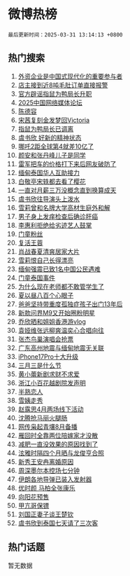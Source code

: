 # 微博热榜

`最后更新时间：2025-03-31 13:14:13 +0800`

## 热门搜索

1. [外资企业是中国式现代化的重要参与者](https://m.weibo.cn/search?containerid=100103type%3D1%26t%3D10%26q%3D%23%E5%A4%96%E8%B5%84%E4%BC%81%E4%B8%9A%E6%98%AF%E4%B8%AD%E5%9B%BD%E5%BC%8F%E7%8E%B0%E4%BB%A3%E5%8C%96%E7%9A%84%E9%87%8D%E8%A6%81%E5%8F%82%E4%B8%8E%E8%80%85%23&stream_entry_id=51&isnewpage=1&extparam=seat%3D1%26cate%3D10103%26q%3D%2523%25E5%25A4%2596%25E8%25B5%2584%25E4%25BC%2581%25E4%25B8%259A%25E6%2598%25AF%25E4%25B8%25AD%25E5%259B%25BD%25E5%25BC%258F%25E7%258E%25B0%25E4%25BB%25A3%25E5%258C%2596%25E7%259A%2584%25E9%2587%258D%25E8%25A6%2581%25E5%258F%2582%25E4%25B8%258E%25E8%2580%2585%2523%26c_type%3D51%26filter_type%3Drealtimehot%26stream_entry_id%3D51%26dgr%3D0%26pos%3D0%26display_time%3D1743398051%26pre_seqid%3D17433980517470313678361)
1. [店主接到近8吨毛肚订单直接报警](https://m.weibo.cn/search?containerid=100103type%3D1%26t%3D10%26q%3D%23%E5%BA%97%E4%B8%BB%E6%8E%A5%E5%88%B0%E8%BF%918%E5%90%A8%E6%AF%9B%E8%82%9A%E8%AE%A2%E5%8D%95%E7%9B%B4%E6%8E%A5%E6%8A%A5%E8%AD%A6%23&stream_entry_id=31&isnewpage=1&extparam=seat%3D1%26cate%3D5001%26stream_entry_id%3D31%26pos%3D0%26lcate%3D5001%26filter_type%3Drealtimehot%26flag%3D2%26band_rank%3D1%26realpos%3D1%26q%3D%2523%25E5%25BA%2597%25E4%25B8%25BB%25E6%258E%25A5%25E5%2588%25B0%25E8%25BF%25918%25E5%2590%25A8%25E6%25AF%259B%25E8%2582%259A%25E8%25AE%25A2%25E5%258D%2595%25E7%259B%25B4%25E6%258E%25A5%25E6%258A%25A5%25E8%25AD%25A6%2523%26dgr%3D0%26c_type%3D31%26display_time%3D1743398051%26pre_seqid%3D17433980517470313678361)
1. [官方辟谣指鼠为鸭局长升职](https://m.weibo.cn/search?containerid=100103type%3D1%26t%3D10%26q%3D%23%E5%AE%98%E6%96%B9%E8%BE%9F%E8%B0%A3%E6%8C%87%E9%BC%A0%E4%B8%BA%E9%B8%AD%E5%B1%80%E9%95%BF%E5%8D%87%E8%81%8C%23&stream_entry_id=31&isnewpage=1&extparam=seat%3D1%26cate%3D5001%26stream_entry_id%3D31%26pos%3D1%26lcate%3D5001%26filter_type%3Drealtimehot%26flag%3D32772%26band_rank%3D2%26realpos%3D2%26q%3D%2523%25E5%25AE%2598%25E6%2596%25B9%25E8%25BE%259F%25E8%25B0%25A3%25E6%258C%2587%25E9%25BC%25A0%25E4%25B8%25BA%25E9%25B8%25AD%25E5%25B1%2580%25E9%2595%25BF%25E5%258D%2587%25E8%2581%258C%2523%26dgr%3D0%26c_type%3D31%26display_time%3D1743398051%26pre_seqid%3D17433980517470313678361)
1. [2025中国网络媒体论坛](https://m.weibo.cn/search?containerid=100103type%3D1%26t%3D10%26q%3D%232025%E4%B8%AD%E5%9B%BD%E7%BD%91%E7%BB%9C%E5%AA%92%E4%BD%93%E8%AE%BA%E5%9D%9B%23&stream_entry_id=31&isnewpage=1&extparam=seat%3D1%26cate%3D5001%26stream_entry_id%3D31%26pos%3D2%26lcate%3D5001%26filter_type%3Drealtimehot%26flag%3D0%26band_rank%3D3%26realpos%3D3%26q%3D%25232025%25E4%25B8%25AD%25E5%259B%25BD%25E7%25BD%2591%25E7%25BB%259C%25E5%25AA%2592%25E4%25BD%2593%25E8%25AE%25BA%25E5%259D%259B%2523%26dgr%3D0%26c_type%3D31%26display_time%3D1743398051%26pre_seqid%3D17433980517470313678361)
1. [陈德容](https://m.weibo.cn/search?containerid=100103type%3D1%26t%3D10%26q%3D%E9%99%88%E5%BE%B7%E5%AE%B9&stream_entry_id=31&isnewpage=1&extparam=seat%3D1%26cate%3D5001%26stream_entry_id%3D31%26pos%3D3%26lcate%3D5001%26filter_type%3Drealtimehot%26flag%3D1%26band_rank%3D4%26realpos%3D4%26q%3D%25E9%2599%2588%25E5%25BE%25B7%25E5%25AE%25B9%26dgr%3D0%26c_type%3D31%26display_time%3D1743398051%26pre_seqid%3D17433980517470313678361)
1. [宋茜复刻金发梦回Victoria](https://m.weibo.cn/search?containerid=100103type%3D1%26t%3D10%26q%3D%23%E5%AE%8B%E8%8C%9C%E5%A4%8D%E5%88%BB%E9%87%91%E5%8F%91%E6%A2%A6%E5%9B%9EVictoria%23&stream_entry_id=31&isnewpage=1&extparam=seat%3D1%26cate%3D5001%26stream_entry_id%3D31%26pos%3D4%26lcate%3D5001%26filter_type%3Drealtimehot%26flag%3D1%26band_rank%3D5%26realpos%3D5%26q%3D%2523%25E5%25AE%258B%25E8%258C%259C%25E5%25A4%258D%25E5%2588%25BB%25E9%2587%2591%25E5%258F%2591%25E6%25A2%25A6%25E5%259B%259EVictoria%2523%26dgr%3D0%26c_type%3D31%26display_time%3D1743398051%26pre_seqid%3D17433980517470313678361)
1. [指鼠为鸭局长已调离](https://m.weibo.cn/search?containerid=100103type%3D1%26t%3D10%26q%3D%23%E6%8C%87%E9%BC%A0%E4%B8%BA%E9%B8%AD%E5%B1%80%E9%95%BF%E5%B7%B2%E8%B0%83%E7%A6%BB%23&stream_entry_id=31&isnewpage=1&extparam=seat%3D1%26cate%3D5001%26stream_entry_id%3D31%26pos%3D5%26lcate%3D5001%26filter_type%3Drealtimehot%26flag%3D1%26band_rank%3D6%26realpos%3D6%26q%3D%2523%25E6%258C%2587%25E9%25BC%25A0%25E4%25B8%25BA%25E9%25B8%25AD%25E5%25B1%2580%25E9%2595%25BF%25E5%25B7%25B2%25E8%25B0%2583%25E7%25A6%25BB%2523%26dgr%3D0%26c_type%3D31%26display_time%3D1743398051%26pre_seqid%3D17433980517470313678361)
1. [虞书欣 好新的精神状态](https://m.weibo.cn/search?containerid=100103type%3D1%26t%3D10%26q%3D%23%E8%99%9E%E4%B9%A6%E6%AC%A3+%E5%A5%BD%E6%96%B0%E7%9A%84%E7%B2%BE%E7%A5%9E%E7%8A%B6%E6%80%81%23&stream_entry_id=31&isnewpage=1&extparam=seat%3D1%26adid%3D281293%26cate%3D5001%26topic_ad%3D1%26stream_entry_id%3D31%26pos%3D6%26lcate%3D5001%26c_type%3D31%26band_rank%3D7%26filter_type%3Drealtimehot%26q%3D%2523%25E8%2599%259E%25E4%25B9%25A6%25E6%25AC%25A3%2520%25E5%25A5%25BD%25E6%2596%25B0%25E7%259A%2584%25E7%25B2%25BE%25E7%25A5%259E%25E7%258A%25B6%25E6%2580%2581%2523%26dgr%3D0%26is_ad_pos%3D1%26display_time%3D1743398051%26pre_seqid%3D17433980517470313678361)
1. [哪吒2距全球第4就差10亿了](https://m.weibo.cn/search?containerid=100103type%3D1%26t%3D10%26q%3D%23%E5%93%AA%E5%90%922%E8%B7%9D%E5%85%A8%E7%90%83%E7%AC%AC4%E5%B0%B1%E5%B7%AE10%E4%BA%BF%E4%BA%86%23&stream_entry_id=31&isnewpage=1&extparam=seat%3D1%26cate%3D5001%26stream_entry_id%3D31%26pos%3D7%26lcate%3D5001%26filter_type%3Drealtimehot%26flag%3D0%26band_rank%3D7%26realpos%3D7%26q%3D%2523%25E5%2593%25AA%25E5%2590%25922%25E8%25B7%259D%25E5%2585%25A8%25E7%2590%2583%25E7%25AC%25AC4%25E5%25B0%25B1%25E5%25B7%25AE10%25E4%25BA%25BF%25E4%25BA%2586%2523%26dgr%3D0%26c_type%3D31%26display_time%3D1743398051%26pre_seqid%3D17433980517470313678361)
1. [颜安和张丹峰儿子是同学](https://m.weibo.cn/search?containerid=100103type%3D1%26t%3D10%26q%3D%E9%A2%9C%E5%AE%89%E5%92%8C%E5%BC%A0%E4%B8%B9%E5%B3%B0%E5%84%BF%E5%AD%90%E6%98%AF%E5%90%8C%E5%AD%A6&stream_entry_id=31&isnewpage=1&extparam=seat%3D1%26cate%3D5001%26stream_entry_id%3D31%26pos%3D8%26lcate%3D5001%26filter_type%3Drealtimehot%26flag%3D0%26band_rank%3D8%26realpos%3D8%26q%3D%25E9%25A2%259C%25E5%25AE%2589%25E5%2592%258C%25E5%25BC%25A0%25E4%25B8%25B9%25E5%25B3%25B0%25E5%2584%25BF%25E5%25AD%2590%25E6%2598%25AF%25E5%2590%258C%25E5%25AD%25A6%26dgr%3D0%26c_type%3D31%26display_time%3D1743398051%26pre_seqid%3D17433980517470313678361)
1. [雷军把车的价格打下来后网友破防了](https://m.weibo.cn/search?containerid=100103type%3D1%26t%3D10%26q%3D%23%E9%9B%B7%E5%86%9B%E6%8A%8A%E8%BD%A6%E7%9A%84%E4%BB%B7%E6%A0%BC%E6%89%93%E4%B8%8B%E6%9D%A5%E5%90%8E%E7%BD%91%E5%8F%8B%E7%A0%B4%E9%98%B2%E4%BA%86%23&stream_entry_id=31&isnewpage=1&extparam=seat%3D1%26cate%3D5001%26stream_entry_id%3D31%26pos%3D9%26lcate%3D5001%26filter_type%3Drealtimehot%26flag%3D0%26band_rank%3D9%26realpos%3D9%26q%3D%2523%25E9%259B%25B7%25E5%2586%259B%25E6%258A%258A%25E8%25BD%25A6%25E7%259A%2584%25E4%25BB%25B7%25E6%25A0%25BC%25E6%2589%2593%25E4%25B8%258B%25E6%259D%25A5%25E5%2590%258E%25E7%25BD%2591%25E5%258F%258B%25E7%25A0%25B4%25E9%2598%25B2%25E4%25BA%2586%2523%26dgr%3D0%26c_type%3D31%26display_time%3D1743398051%26pre_seqid%3D17433980517470313678361)
1. [缅甸泰国华人互助接力](https://m.weibo.cn/search?containerid=100103type%3D1%26t%3D10%26q%3D%23%E7%BC%85%E7%94%B8%E6%B3%B0%E5%9B%BD%E5%8D%8E%E4%BA%BA%E4%BA%92%E5%8A%A9%E6%8E%A5%E5%8A%9B%23&stream_entry_id=31&isnewpage=1&extparam=seat%3D1%26cate%3D5001%26stream_entry_id%3D31%26pos%3D10%26lcate%3D5001%26filter_type%3Drealtimehot%26flag%3D1%26band_rank%3D10%26realpos%3D10%26q%3D%2523%25E7%25BC%2585%25E7%2594%25B8%25E6%25B3%25B0%25E5%259B%25BD%25E5%258D%258E%25E4%25BA%25BA%25E4%25BA%2592%25E5%258A%25A9%25E6%258E%25A5%25E5%258A%259B%2523%26dgr%3D0%26c_type%3D31%26display_time%3D1743398051%26pre_seqid%3D17433980517470313678361)
1. [白敬亭宋轶都去看了樱花](https://m.weibo.cn/search?containerid=100103type%3D1%26t%3D10%26q%3D%23%E7%99%BD%E6%95%AC%E4%BA%AD%E5%AE%8B%E8%BD%B6%E9%83%BD%E5%8E%BB%E7%9C%8B%E4%BA%86%E6%A8%B1%E8%8A%B1%23&stream_entry_id=31&isnewpage=1&extparam=seat%3D1%26cate%3D5001%26stream_entry_id%3D31%26pos%3D11%26lcate%3D5001%26filter_type%3Drealtimehot%26flag%3D1%26band_rank%3D11%26realpos%3D11%26q%3D%2523%25E7%2599%25BD%25E6%2595%25AC%25E4%25BA%25AD%25E5%25AE%258B%25E8%25BD%25B6%25E9%2583%25BD%25E5%258E%25BB%25E7%259C%258B%25E4%25BA%2586%25E6%25A8%25B1%25E8%258A%25B1%2523%26dgr%3D0%26c_type%3D31%26display_time%3D1743398051%26pre_seqid%3D17433980517470313678361)
1. [一直对月薪三万没概念直到换算成天](https://m.weibo.cn/search?containerid=100103type%3D1%26t%3D10%26q%3D%E4%B8%80%E7%9B%B4%E5%AF%B9%E6%9C%88%E8%96%AA%E4%B8%89%E4%B8%87%E6%B2%A1%E6%A6%82%E5%BF%B5%E7%9B%B4%E5%88%B0%E6%8D%A2%E7%AE%97%E6%88%90%E5%A4%A9&stream_entry_id=31&isnewpage=1&extparam=seat%3D1%26cate%3D5001%26stream_entry_id%3D31%26pos%3D12%26lcate%3D5001%26filter_type%3Drealtimehot%26flag%3D2%26band_rank%3D12%26realpos%3D12%26q%3D%25E4%25B8%2580%25E7%259B%25B4%25E5%25AF%25B9%25E6%259C%2588%25E8%2596%25AA%25E4%25B8%2589%25E4%25B8%2587%25E6%25B2%25A1%25E6%25A6%2582%25E5%25BF%25B5%25E7%259B%25B4%25E5%2588%25B0%25E6%258D%25A2%25E7%25AE%2597%25E6%2588%2590%25E5%25A4%25A9%26dgr%3D0%26c_type%3D31%26display_time%3D1743398051%26pre_seqid%3D17433980517470313678361)
1. [虞书欣往导演头上泼水](https://m.weibo.cn/search?containerid=100103type%3D1%26t%3D10%26q%3D%23%E8%99%9E%E4%B9%A6%E6%AC%A3%E5%BE%80%E5%AF%BC%E6%BC%94%E5%A4%B4%E4%B8%8A%E6%B3%BC%E6%B0%B4%23&stream_entry_id=31&isnewpage=1&extparam=seat%3D1%26cate%3D5001%26stream_entry_id%3D31%26pos%3D13%26lcate%3D5001%26filter_type%3Drealtimehot%26flag%3D1%26band_rank%3D13%26realpos%3D13%26q%3D%2523%25E8%2599%259E%25E4%25B9%25A6%25E6%25AC%25A3%25E5%25BE%2580%25E5%25AF%25BC%25E6%25BC%2594%25E5%25A4%25B4%25E4%25B8%258A%25E6%25B3%25BC%25E6%25B0%25B4%2523%26dgr%3D0%26c_type%3D31%26display_time%3D1743398051%26pre_seqid%3D17433980517470313678361)
1. [雪莉曾和名牌大学高材生庭外和解](https://m.weibo.cn/search?containerid=100103type%3D1%26t%3D10%26q%3D%23%E9%9B%AA%E8%8E%89%E6%9B%BE%E5%92%8C%E5%90%8D%E7%89%8C%E5%A4%A7%E5%AD%A6%E9%AB%98%E6%9D%90%E7%94%9F%E5%BA%AD%E5%A4%96%E5%92%8C%E8%A7%A3%23&stream_entry_id=31&isnewpage=1&extparam=seat%3D1%26cate%3D5001%26stream_entry_id%3D31%26pos%3D14%26lcate%3D5001%26filter_type%3Drealtimehot%26flag%3D1%26band_rank%3D14%26realpos%3D14%26q%3D%2523%25E9%259B%25AA%25E8%258E%2589%25E6%259B%25BE%25E5%2592%258C%25E5%2590%258D%25E7%2589%258C%25E5%25A4%25A7%25E5%25AD%25A6%25E9%25AB%2598%25E6%259D%2590%25E7%2594%259F%25E5%25BA%25AD%25E5%25A4%2596%25E5%2592%258C%25E8%25A7%25A3%2523%26dgr%3D0%26c_type%3D31%26display_time%3D1743398051%26pre_seqid%3D17433980517470313678361)
1. [男子身上发痒检查后确诊肝癌](https://m.weibo.cn/search?containerid=100103type%3D1%26t%3D10%26q%3D%23%E7%94%B7%E5%AD%90%E8%BA%AB%E4%B8%8A%E5%8F%91%E7%97%92%E6%A3%80%E6%9F%A5%E5%90%8E%E7%A1%AE%E8%AF%8A%E8%82%9D%E7%99%8C%23&stream_entry_id=31&isnewpage=1&extparam=seat%3D1%26cate%3D5001%26stream_entry_id%3D31%26pos%3D15%26lcate%3D5001%26filter_type%3Drealtimehot%26flag%3D1%26band_rank%3D15%26realpos%3D15%26q%3D%2523%25E7%2594%25B7%25E5%25AD%2590%25E8%25BA%25AB%25E4%25B8%258A%25E5%258F%2591%25E7%2597%2592%25E6%25A3%2580%25E6%259F%25A5%25E5%2590%258E%25E7%25A1%25AE%25E8%25AF%258A%25E8%2582%259D%25E7%2599%258C%2523%26dgr%3D0%26c_type%3D31%26display_time%3D1743398051%26pre_seqid%3D17433980517470313678361)
1. [李惠利拒绝给劣迹艺人鼓掌](https://m.weibo.cn/search?containerid=100103type%3D1%26t%3D10%26q%3D%23%E6%9D%8E%E6%83%A0%E5%88%A9%E6%8B%92%E7%BB%9D%E7%BB%99%E5%8A%A3%E8%BF%B9%E8%89%BA%E4%BA%BA%E9%BC%93%E6%8E%8C%23&stream_entry_id=31&isnewpage=1&extparam=seat%3D1%26cate%3D5001%26stream_entry_id%3D31%26pos%3D16%26lcate%3D5001%26filter_type%3Drealtimehot%26flag%3D2%26band_rank%3D16%26realpos%3D16%26q%3D%2523%25E6%259D%258E%25E6%2583%25A0%25E5%2588%25A9%25E6%258B%2592%25E7%25BB%259D%25E7%25BB%2599%25E5%258A%25A3%25E8%25BF%25B9%25E8%2589%25BA%25E4%25BA%25BA%25E9%25BC%2593%25E6%258E%258C%2523%26dgr%3D0%26c_type%3D31%26display_time%3D1743398051%26pre_seqid%3D17433980517470313678361)
1. [门童粉丝](https://m.weibo.cn/search?containerid=100103type%3D1%26t%3D10%26q%3D%23%E9%97%A8%E7%AB%A5%E7%B2%89%E4%B8%9D%23&stream_entry_id=31&isnewpage=1&extparam=seat%3D1%26cate%3D5001%26stream_entry_id%3D31%26pos%3D17%26lcate%3D5001%26filter_type%3Drealtimehot%26flag%3D1%26band_rank%3D17%26realpos%3D17%26q%3D%2523%25E9%2597%25A8%25E7%25AB%25A5%25E7%25B2%2589%25E4%25B8%259D%2523%26dgr%3D0%26c_type%3D31%26display_time%3D1743398051%26pre_seqid%3D17433980517470313678361)
1. [复活王蓉](https://m.weibo.cn/search?containerid=100103type%3D1%26t%3D10%26q%3D%E5%A4%8D%E6%B4%BB%E7%8E%8B%E8%93%89&stream_entry_id=31&isnewpage=1&extparam=seat%3D1%26cate%3D5001%26stream_entry_id%3D31%26pos%3D18%26lcate%3D5001%26filter_type%3Drealtimehot%26flag%3D1%26band_rank%3D18%26realpos%3D18%26q%3D%25E5%25A4%258D%25E6%25B4%25BB%25E7%258E%258B%25E8%2593%2589%26dgr%3D0%26c_type%3D31%26display_time%3D1743398051%26pre_seqid%3D17433980517470313678361)
1. [肖战春夏清爽居家大片](https://m.weibo.cn/search?containerid=100103type%3D1%26t%3D10%26q%3D%23%E8%82%96%E6%88%98%E6%98%A5%E5%A4%8F%E6%B8%85%E7%88%BD%E5%B1%85%E5%AE%B6%E5%A4%A7%E7%89%87%23&stream_entry_id=31&isnewpage=1&extparam=seat%3D1%26cate%3D5001%26stream_entry_id%3D31%26pos%3D19%26lcate%3D5001%26filter_type%3Drealtimehot%26flag%3D1%26band_rank%3D19%26realpos%3D19%26q%3D%2523%25E8%2582%2596%25E6%2588%2598%25E6%2598%25A5%25E5%25A4%258F%25E6%25B8%2585%25E7%2588%25BD%25E5%25B1%2585%25E5%25AE%25B6%25E5%25A4%25A7%25E7%2589%2587%2523%26dgr%3D0%26c_type%3D31%26display_time%3D1743398051%26pre_seqid%3D17433980517470313678361)
1. [雪莉恨自己长得漂亮](https://m.weibo.cn/search?containerid=100103type%3D1%26t%3D10%26q%3D%23%E9%9B%AA%E8%8E%89%E6%81%A8%E8%87%AA%E5%B7%B1%E9%95%BF%E5%BE%97%E6%BC%82%E4%BA%AE%23&stream_entry_id=31&isnewpage=1&extparam=seat%3D1%26cate%3D5001%26stream_entry_id%3D31%26pos%3D20%26lcate%3D5001%26filter_type%3Drealtimehot%26flag%3D2%26band_rank%3D20%26realpos%3D20%26q%3D%2523%25E9%259B%25AA%25E8%258E%2589%25E6%2581%25A8%25E8%2587%25AA%25E5%25B7%25B1%25E9%2595%25BF%25E5%25BE%2597%25E6%25BC%2582%25E4%25BA%25AE%2523%26dgr%3D0%26c_type%3D31%26display_time%3D1743398051%26pre_seqid%3D17433980517470313678361)
1. [缅甸强震已致1名中国公民遇难](https://m.weibo.cn/search?containerid=100103type%3D1%26t%3D10%26q%3D%23%E7%BC%85%E7%94%B8%E5%BC%BA%E9%9C%87%E5%B7%B2%E8%87%B41%E5%90%8D%E4%B8%AD%E5%9B%BD%E5%85%AC%E6%B0%91%E9%81%87%E9%9A%BE%23&stream_entry_id=31&isnewpage=1&extparam=seat%3D1%26cate%3D5001%26stream_entry_id%3D31%26pos%3D21%26lcate%3D5001%26filter_type%3Drealtimehot%26flag%3D1%26band_rank%3D21%26realpos%3D21%26q%3D%2523%25E7%25BC%2585%25E7%2594%25B8%25E5%25BC%25BA%25E9%259C%2587%25E5%25B7%25B2%25E8%2587%25B41%25E5%2590%258D%25E4%25B8%25AD%25E5%259B%25BD%25E5%2585%25AC%25E6%25B0%2591%25E9%2581%2587%25E9%259A%25BE%2523%26dgr%3D0%26c_type%3D31%26display_time%3D1743398051%26pre_seqid%3D17433980517470313678361)
1. [门童泰国事件](https://m.weibo.cn/search?containerid=100103type%3D1%26t%3D10%26q%3D%E9%97%A8%E7%AB%A5%E6%B3%B0%E5%9B%BD%E4%BA%8B%E4%BB%B6&stream_entry_id=31&isnewpage=1&extparam=seat%3D1%26cate%3D5001%26stream_entry_id%3D31%26pos%3D22%26lcate%3D5001%26filter_type%3Drealtimehot%26flag%3D1%26band_rank%3D22%26realpos%3D22%26q%3D%25E9%2597%25A8%25E7%25AB%25A5%25E6%25B3%25B0%25E5%259B%25BD%25E4%25BA%258B%25E4%25BB%25B6%26dgr%3D0%26c_type%3D31%26display_time%3D1743398051%26pre_seqid%3D17433980517470313678361)
1. [为什么现在老师都不敢管学生了](https://m.weibo.cn/search?containerid=100103type%3D1%26t%3D10%26q%3D%23%E4%B8%BA%E4%BB%80%E4%B9%88%E7%8E%B0%E5%9C%A8%E8%80%81%E5%B8%88%E9%83%BD%E4%B8%8D%E6%95%A2%E7%AE%A1%E5%AD%A6%E7%94%9F%E4%BA%86%23&stream_entry_id=31&isnewpage=1&extparam=seat%3D1%26cate%3D5001%26stream_entry_id%3D31%26pos%3D23%26lcate%3D5001%26filter_type%3Drealtimehot%26flag%3D0%26band_rank%3D23%26realpos%3D23%26q%3D%2523%25E4%25B8%25BA%25E4%25BB%2580%25E4%25B9%2588%25E7%258E%25B0%25E5%259C%25A8%25E8%2580%2581%25E5%25B8%2588%25E9%2583%25BD%25E4%25B8%258D%25E6%2595%25A2%25E7%25AE%25A1%25E5%25AD%25A6%25E7%2594%259F%25E4%25BA%2586%2523%26dgr%3D0%26c_type%3D31%26display_time%3D1743398051%26pre_seqid%3D17433980517470313678361)
1. [夏以昼八百个心眼子](https://m.weibo.cn/search?containerid=100103type%3D1%26t%3D10%26q%3D%E5%A4%8F%E4%BB%A5%E6%98%BC%E5%85%AB%E7%99%BE%E4%B8%AA%E5%BF%83%E7%9C%BC%E5%AD%90&stream_entry_id=31&isnewpage=1&extparam=seat%3D1%26cate%3D5001%26stream_entry_id%3D31%26pos%3D24%26lcate%3D5001%26filter_type%3Drealtimehot%26flag%3D1%26band_rank%3D24%26realpos%3D24%26q%3D%25E5%25A4%258F%25E4%25BB%25A5%25E6%2598%25BC%25E5%2585%25AB%25E7%2599%25BE%25E4%25B8%25AA%25E5%25BF%2583%25E7%259C%25BC%25E5%25AD%2590%26dgr%3D0%26c_type%3D31%26display_time%3D1743398051%26pre_seqid%3D17433980517470313678361)
1. [爸爸坚持带重度孤独症孩子出门13年后](https://m.weibo.cn/search?containerid=100103type%3D1%26t%3D10%26q%3D%23%E7%88%B8%E7%88%B8%E5%9D%9A%E6%8C%81%E5%B8%A6%E9%87%8D%E5%BA%A6%E5%AD%A4%E7%8B%AC%E7%97%87%E5%AD%A9%E5%AD%90%E5%87%BA%E9%97%A813%E5%B9%B4%E5%90%8E%23&stream_entry_id=31&isnewpage=1&extparam=seat%3D1%26cate%3D5001%26stream_entry_id%3D31%26pos%3D25%26lcate%3D5001%26filter_type%3Drealtimehot%26flag%3D0%26band_rank%3D25%26realpos%3D25%26q%3D%2523%25E7%2588%25B8%25E7%2588%25B8%25E5%259D%259A%25E6%258C%2581%25E5%25B8%25A6%25E9%2587%258D%25E5%25BA%25A6%25E5%25AD%25A4%25E7%258B%25AC%25E7%2597%2587%25E5%25AD%25A9%25E5%25AD%2590%25E5%2587%25BA%25E9%2597%25A813%25E5%25B9%25B4%25E5%2590%258E%2523%26dgr%3D0%26c_type%3D31%26display_time%3D1743398051%26pre_seqid%3D17433980517470313678361)
1. [新款问界M9又开始圈粉明星](https://m.weibo.cn/search?containerid=100103type%3D1%26t%3D10%26q%3D%23%E6%96%B0%E6%AC%BE%E9%97%AE%E7%95%8CM9%E5%8F%88%E5%BC%80%E5%A7%8B%E5%9C%88%E7%B2%89%E6%98%8E%E6%98%9F%23&stream_entry_id=31&isnewpage=1&extparam=seat%3D1%26cate%3D5001%26stream_entry_id%3D31%26pos%3D26%26lcate%3D5001%26filter_type%3Drealtimehot%26flag%3D1%26band_rank%3D26%26realpos%3D26%26q%3D%2523%25E6%2596%25B0%25E6%25AC%25BE%25E9%2597%25AE%25E7%2595%258CM9%25E5%258F%2588%25E5%25BC%2580%25E5%25A7%258B%25E5%259C%2588%25E7%25B2%2589%25E6%2598%258E%25E6%2598%259F%2523%26dgr%3D0%26c_type%3D31%26display_time%3D1743398051%26pre_seqid%3D17433980517470313678361)
1. [乔欣晒和姐姐香港游vlog](https://m.weibo.cn/search?containerid=100103type%3D1%26t%3D10%26q%3D%23%E4%B9%94%E6%AC%A3%E6%99%92%E5%92%8C%E5%A7%90%E5%A7%90%E9%A6%99%E6%B8%AF%E6%B8%B8vlog%23&stream_entry_id=31&isnewpage=1&extparam=seat%3D1%26cate%3D5001%26stream_entry_id%3D31%26pos%3D27%26lcate%3D5001%26filter_type%3Drealtimehot%26flag%3D1%26band_rank%3D27%26realpos%3D27%26q%3D%2523%25E4%25B9%2594%25E6%25AC%25A3%25E6%2599%2592%25E5%2592%258C%25E5%25A7%2590%25E5%25A7%2590%25E9%25A6%2599%25E6%25B8%25AF%25E6%25B8%25B8vlog%2523%26dgr%3D0%26c_type%3D31%26display_time%3D1743398051%26pre_seqid%3D17433980517470313678361)
1. [袁娅维张远柳爽温奕心合唱向往](https://m.weibo.cn/search?containerid=100103type%3D1%26t%3D10%26q%3D%23%E8%A2%81%E5%A8%85%E7%BB%B4%E5%BC%A0%E8%BF%9C%E6%9F%B3%E7%88%BD%E6%B8%A9%E5%A5%95%E5%BF%83%E5%90%88%E5%94%B1%E5%90%91%E5%BE%80%23&stream_entry_id=31&isnewpage=1&extparam=seat%3D1%26cate%3D5001%26stream_entry_id%3D31%26pos%3D28%26lcate%3D5001%26filter_type%3Drealtimehot%26flag%3D1%26band_rank%3D28%26realpos%3D28%26q%3D%2523%25E8%25A2%2581%25E5%25A8%2585%25E7%25BB%25B4%25E5%25BC%25A0%25E8%25BF%259C%25E6%259F%25B3%25E7%2588%25BD%25E6%25B8%25A9%25E5%25A5%2595%25E5%25BF%2583%25E5%2590%2588%25E5%2594%25B1%25E5%2590%2591%25E5%25BE%2580%2523%26dgr%3D0%26c_type%3D31%26display_time%3D1743398051%26pre_seqid%3D17433980517470313678361)
1. [张杰鸟巢演唱会抢票](https://m.weibo.cn/search?containerid=100103type%3D1%26t%3D10%26q%3D%E5%BC%A0%E6%9D%B0%E9%B8%9F%E5%B7%A2%E6%BC%94%E5%94%B1%E4%BC%9A%E6%8A%A2%E7%A5%A8&stream_entry_id=31&isnewpage=1&extparam=seat%3D1%26cate%3D5001%26stream_entry_id%3D31%26pos%3D29%26lcate%3D5001%26filter_type%3Drealtimehot%26flag%3D1%26band_rank%3D29%26realpos%3D29%26q%3D%25E5%25BC%25A0%25E6%259D%25B0%25E9%25B8%259F%25E5%25B7%25A2%25E6%25BC%2594%25E5%2594%25B1%25E4%25BC%259A%25E6%258A%25A2%25E7%25A5%25A8%26dgr%3D0%26c_type%3D31%26display_time%3D1743398051%26pre_seqid%3D17433980517470313678361)
1. [广东高州地震与缅甸地震无关联](https://m.weibo.cn/search?containerid=100103type%3D1%26t%3D10%26q%3D%23%E5%B9%BF%E4%B8%9C%E9%AB%98%E5%B7%9E%E5%9C%B0%E9%9C%87%E4%B8%8E%E7%BC%85%E7%94%B8%E5%9C%B0%E9%9C%87%E6%97%A0%E5%85%B3%E8%81%94%23&stream_entry_id=31&isnewpage=1&extparam=seat%3D1%26cate%3D5001%26stream_entry_id%3D31%26pos%3D30%26lcate%3D5001%26filter_type%3Drealtimehot%26flag%3D1%26band_rank%3D30%26realpos%3D30%26q%3D%2523%25E5%25B9%25BF%25E4%25B8%259C%25E9%25AB%2598%25E5%25B7%259E%25E5%259C%25B0%25E9%259C%2587%25E4%25B8%258E%25E7%25BC%2585%25E7%2594%25B8%25E5%259C%25B0%25E9%259C%2587%25E6%2597%25A0%25E5%2585%25B3%25E8%2581%2594%2523%26dgr%3D0%26c_type%3D31%26display_time%3D1743398051%26pre_seqid%3D17433980517470313678361)
1. [iPhone17Pro十大升级](https://m.weibo.cn/search?containerid=100103type%3D1%26t%3D10%26q%3D%23iPhone17Pro%E5%8D%81%E5%A4%A7%E5%8D%87%E7%BA%A7%23&stream_entry_id=31&isnewpage=1&extparam=seat%3D1%26cate%3D5001%26stream_entry_id%3D31%26pos%3D31%26lcate%3D5001%26filter_type%3Drealtimehot%26flag%3D1%26band_rank%3D31%26realpos%3D31%26q%3D%2523iPhone17Pro%25E5%258D%2581%25E5%25A4%25A7%25E5%258D%2587%25E7%25BA%25A7%2523%26dgr%3D0%26c_type%3D31%26display_time%3D1743398051%26pre_seqid%3D17433980517470313678361)
1. [三月三是什么节](https://m.weibo.cn/search?containerid=100103type%3D1%26t%3D10%26q%3D%23%E4%B8%89%E6%9C%88%E4%B8%89%E6%98%AF%E4%BB%80%E4%B9%88%E8%8A%82%23&stream_entry_id=31&isnewpage=1&extparam=seat%3D1%26cate%3D5001%26stream_entry_id%3D31%26pos%3D32%26lcate%3D5001%26filter_type%3Drealtimehot%26flag%3D0%26band_rank%3D32%26realpos%3D32%26q%3D%2523%25E4%25B8%2589%25E6%259C%2588%25E4%25B8%2589%25E6%2598%25AF%25E4%25BB%2580%25E4%25B9%2588%25E8%258A%2582%2523%26dgr%3D0%26c_type%3D31%26display_time%3D1743398051%26pre_seqid%3D17433980517470313678361)
1. [黄小蕾新剧求财不求爱](https://m.weibo.cn/search?containerid=100103type%3D1%26t%3D10%26q%3D%E9%BB%84%E5%B0%8F%E8%95%BE%E6%96%B0%E5%89%A7%E6%B1%82%E8%B4%A2%E4%B8%8D%E6%B1%82%E7%88%B1&stream_entry_id=31&isnewpage=1&extparam=seat%3D1%26cate%3D5001%26stream_entry_id%3D31%26pos%3D33%26lcate%3D5001%26filter_type%3Drealtimehot%26flag%3D1%26band_rank%3D33%26realpos%3D33%26q%3D%25E9%25BB%2584%25E5%25B0%258F%25E8%2595%25BE%25E6%2596%25B0%25E5%2589%25A7%25E6%25B1%2582%25E8%25B4%25A2%25E4%25B8%258D%25E6%25B1%2582%25E7%2588%25B1%26dgr%3D0%26c_type%3D31%26display_time%3D1743398051%26pre_seqid%3D17433980517470313678361)
1. [浙江小百花越剧院发声明](https://m.weibo.cn/search?containerid=100103type%3D1%26t%3D10%26q%3D%23%E6%B5%99%E6%B1%9F%E5%B0%8F%E7%99%BE%E8%8A%B1%E8%B6%8A%E5%89%A7%E9%99%A2%E5%8F%91%E5%A3%B0%E6%98%8E%23&stream_entry_id=31&isnewpage=1&extparam=seat%3D1%26cate%3D5001%26stream_entry_id%3D31%26pos%3D34%26lcate%3D5001%26filter_type%3Drealtimehot%26flag%3D0%26band_rank%3D34%26realpos%3D34%26q%3D%2523%25E6%25B5%2599%25E6%25B1%259F%25E5%25B0%258F%25E7%2599%25BE%25E8%258A%25B1%25E8%25B6%258A%25E5%2589%25A7%25E9%2599%25A2%25E5%258F%2591%25E5%25A3%25B0%25E6%2598%258E%2523%26dgr%3D0%26c_type%3D31%26display_time%3D1743398051%26pre_seqid%3D17433980517470313678361)
1. [半熟恋人](https://m.weibo.cn/search?containerid=100103type%3D1%26t%3D10%26q%3D%E5%8D%8A%E7%86%9F%E6%81%8B%E4%BA%BA&stream_entry_id=31&isnewpage=1&extparam=seat%3D1%26cate%3D5001%26stream_entry_id%3D31%26pos%3D35%26lcate%3D5001%26filter_type%3Drealtimehot%26flag%3D1%26band_rank%3D35%26realpos%3D35%26q%3D%25E5%258D%258A%25E7%2586%259F%25E6%2581%258B%25E4%25BA%25BA%26dgr%3D0%26c_type%3D31%26display_time%3D1743398051%26pre_seqid%3D17433980517470313678361)
1. [雪姨走秀](https://m.weibo.cn/search?containerid=100103type%3D1%26t%3D10%26q%3D%E9%9B%AA%E5%A7%A8%E8%B5%B0%E7%A7%80&stream_entry_id=31&isnewpage=1&extparam=seat%3D1%26cate%3D5001%26stream_entry_id%3D31%26pos%3D36%26lcate%3D5001%26filter_type%3Drealtimehot%26flag%3D1%26band_rank%3D36%26realpos%3D36%26q%3D%25E9%259B%25AA%25E5%25A7%25A8%25E8%25B5%25B0%25E7%25A7%2580%26dgr%3D0%26c_type%3D31%26display_time%3D1743398051%26pre_seqid%3D17433980517470313678361)
1. [赵露思4月两场线下活动](https://m.weibo.cn/search?containerid=100103type%3D1%26t%3D10%26q%3D%23%E8%B5%B5%E9%9C%B2%E6%80%9D4%E6%9C%88%E4%B8%A4%E5%9C%BA%E7%BA%BF%E4%B8%8B%E6%B4%BB%E5%8A%A8%23&stream_entry_id=31&isnewpage=1&extparam=seat%3D1%26cate%3D5001%26stream_entry_id%3D31%26pos%3D37%26lcate%3D5001%26filter_type%3Drealtimehot%26flag%3D0%26band_rank%3D37%26realpos%3D37%26q%3D%2523%25E8%25B5%25B5%25E9%259C%25B2%25E6%2580%259D4%25E6%259C%2588%25E4%25B8%25A4%25E5%259C%25BA%25E7%25BA%25BF%25E4%25B8%258B%25E6%25B4%25BB%25E5%258A%25A8%2523%26dgr%3D0%26c_type%3D31%26display_time%3D1743398051%26pre_seqid%3D17433980517470313678361)
1. [沈腾抢马丽火腿肠](https://m.weibo.cn/search?containerid=100103type%3D1%26t%3D10%26q%3D%E6%B2%88%E8%85%BE%E6%8A%A2%E9%A9%AC%E4%B8%BD%E7%81%AB%E8%85%BF%E8%82%A0&stream_entry_id=31&isnewpage=1&extparam=seat%3D1%26cate%3D5001%26stream_entry_id%3D31%26pos%3D38%26lcate%3D5001%26filter_type%3Drealtimehot%26flag%3D0%26band_rank%3D38%26realpos%3D38%26q%3D%25E6%25B2%2588%25E8%2585%25BE%25E6%258A%25A2%25E9%25A9%25AC%25E4%25B8%25BD%25E7%2581%25AB%25E8%2585%25BF%25E8%2582%25A0%26dgr%3D0%26c_type%3D31%26display_time%3D1743398051%26pre_seqid%3D17433980517470313678361)
1. [网传枭起青壤8月备播](https://m.weibo.cn/search?containerid=100103type%3D1%26t%3D10%26q%3D%E7%BD%91%E4%BC%A0%E6%9E%AD%E8%B5%B7%E9%9D%92%E5%A3%A48%E6%9C%88%E5%A4%87%E6%92%AD&stream_entry_id=31&isnewpage=1&extparam=seat%3D1%26cate%3D5001%26stream_entry_id%3D31%26pos%3D39%26lcate%3D5001%26filter_type%3Drealtimehot%26flag%3D1%26band_rank%3D39%26realpos%3D39%26q%3D%25E7%25BD%2591%25E4%25BC%25A0%25E6%259E%25AD%25E8%25B5%25B7%25E9%259D%2592%25E5%25A3%25A48%25E6%259C%2588%25E5%25A4%2587%25E6%2592%25AD%26dgr%3D0%26c_type%3D31%26display_time%3D1743398051%26pre_seqid%3D17433980517470313678361)
1. [雁回时全靠两位陪嫁家才没散](https://m.weibo.cn/search?containerid=100103type%3D1%26t%3D10%26q%3D%E9%9B%81%E5%9B%9E%E6%97%B6%E5%85%A8%E9%9D%A0%E4%B8%A4%E4%BD%8D%E9%99%AA%E5%AB%81%E5%AE%B6%E6%89%8D%E6%B2%A1%E6%95%A3&stream_entry_id=31&isnewpage=1&extparam=seat%3D1%26cate%3D5001%26stream_entry_id%3D31%26pos%3D40%26lcate%3D5001%26filter_type%3Drealtimehot%26flag%3D1%26band_rank%3D40%26realpos%3D40%26q%3D%25E9%259B%2581%25E5%259B%259E%25E6%2597%25B6%25E5%2585%25A8%25E9%259D%25A0%25E4%25B8%25A4%25E4%25BD%258D%25E9%2599%25AA%25E5%25AB%2581%25E5%25AE%25B6%25E6%2589%258D%25E6%25B2%25A1%25E6%2595%25A3%26dgr%3D0%26c_type%3D31%26display_time%3D1743398051%26pre_seqid%3D17433980517470313678361)
1. [减肥一直没效果的原因找到了](https://m.weibo.cn/search?containerid=100103type%3D1%26t%3D10%26q%3D%23%E5%87%8F%E8%82%A5%E4%B8%80%E7%9B%B4%E6%B2%A1%E6%95%88%E6%9E%9C%E7%9A%84%E5%8E%9F%E5%9B%A0%E6%89%BE%E5%88%B0%E4%BA%86%23&stream_entry_id=31&isnewpage=1&extparam=seat%3D1%26cate%3D5001%26stream_entry_id%3D31%26pos%3D41%26lcate%3D5001%26filter_type%3Drealtimehot%26flag%3D0%26band_rank%3D41%26realpos%3D41%26q%3D%2523%25E5%2587%258F%25E8%2582%25A5%25E4%25B8%2580%25E7%259B%25B4%25E6%25B2%25A1%25E6%2595%2588%25E6%259E%259C%25E7%259A%2584%25E5%258E%259F%25E5%259B%25A0%25E6%2589%25BE%25E5%2588%25B0%25E4%25BA%2586%2523%26dgr%3D0%26c_type%3D31%26display_time%3D1743398051%26pre_seqid%3D17433980517470313678361)
1. [泫雅时隔四个月晒与龙俊亨合照](https://m.weibo.cn/search?containerid=100103type%3D1%26t%3D10%26q%3D%23%E6%B3%AB%E9%9B%85%E6%97%B6%E9%9A%94%E5%9B%9B%E4%B8%AA%E6%9C%88%E6%99%92%E4%B8%8E%E9%BE%99%E4%BF%8A%E4%BA%A8%E5%90%88%E7%85%A7%23&stream_entry_id=31&isnewpage=1&extparam=seat%3D1%26cate%3D5001%26stream_entry_id%3D31%26pos%3D42%26lcate%3D5001%26filter_type%3Drealtimehot%26flag%3D1%26band_rank%3D42%26realpos%3D42%26q%3D%2523%25E6%25B3%25AB%25E9%259B%2585%25E6%2597%25B6%25E9%259A%2594%25E5%259B%259B%25E4%25B8%25AA%25E6%259C%2588%25E6%2599%2592%25E4%25B8%258E%25E9%25BE%2599%25E4%25BF%258A%25E4%25BA%25A8%25E5%2590%2588%25E7%2585%25A7%2523%26dgr%3D0%26c_type%3D31%26display_time%3D1743398051%26pre_seqid%3D17433980517470313678361)
1. [新秀王安冉离婚原因](https://m.weibo.cn/search?containerid=100103type%3D1%26t%3D10%26q%3D%E6%96%B0%E7%A7%80%E7%8E%8B%E5%AE%89%E5%86%89%E7%A6%BB%E5%A9%9A%E5%8E%9F%E5%9B%A0&stream_entry_id=31&isnewpage=1&extparam=seat%3D1%26cate%3D5001%26stream_entry_id%3D31%26pos%3D43%26lcate%3D5001%26filter_type%3Drealtimehot%26flag%3D0%26band_rank%3D43%26realpos%3D43%26q%3D%25E6%2596%25B0%25E7%25A7%2580%25E7%258E%258B%25E5%25AE%2589%25E5%2586%2589%25E7%25A6%25BB%25E5%25A9%259A%25E5%258E%259F%25E5%259B%25A0%26dgr%3D0%26c_type%3D31%26display_time%3D1743398051%26pre_seqid%3D17433980517470313678361)
1. [周深墨尔本控场七分钟](https://m.weibo.cn/search?containerid=100103type%3D1%26t%3D10%26q%3D%E5%91%A8%E6%B7%B1%E5%A2%A8%E5%B0%94%E6%9C%AC%E6%8E%A7%E5%9C%BA%E4%B8%83%E5%88%86%E9%92%9F&stream_entry_id=31&isnewpage=1&extparam=seat%3D1%26cate%3D5001%26stream_entry_id%3D31%26pos%3D44%26lcate%3D5001%26filter_type%3Drealtimehot%26flag%3D1%26band_rank%3D44%26realpos%3D44%26q%3D%25E5%2591%25A8%25E6%25B7%25B1%25E5%25A2%25A8%25E5%25B0%2594%25E6%259C%25AC%25E6%258E%25A7%25E5%259C%25BA%25E4%25B8%2583%25E5%2588%2586%25E9%2592%259F%26dgr%3D0%26c_type%3D31%26display_time%3D1743398051%26pre_seqid%3D17433980517470313678361)
1. [伊朗各地导弹已装入发射器](https://m.weibo.cn/search?containerid=100103type%3D1%26t%3D10%26q%3D%23%E4%BC%8A%E6%9C%97%E5%90%84%E5%9C%B0%E5%AF%BC%E5%BC%B9%E5%B7%B2%E8%A3%85%E5%85%A5%E5%8F%91%E5%B0%84%E5%99%A8%23&stream_entry_id=31&isnewpage=1&extparam=seat%3D1%26cate%3D5001%26stream_entry_id%3D31%26pos%3D45%26lcate%3D5001%26filter_type%3Drealtimehot%26flag%3D1%26band_rank%3D45%26realpos%3D45%26q%3D%2523%25E4%25BC%258A%25E6%259C%2597%25E5%2590%2584%25E5%259C%25B0%25E5%25AF%25BC%25E5%25BC%25B9%25E5%25B7%25B2%25E8%25A3%2585%25E5%2585%25A5%25E5%258F%2591%25E5%25B0%2584%25E5%2599%25A8%2523%26dgr%3D0%26c_type%3D31%26display_time%3D1743398051%26pre_seqid%3D17433980517470313678361)
1. [优时颜 马柏全张康乐](https://m.weibo.cn/search?containerid=100103type%3D1%26t%3D10%26q%3D%E4%BC%98%E6%97%B6%E9%A2%9C+%E9%A9%AC%E6%9F%8F%E5%85%A8%E5%BC%A0%E5%BA%B7%E4%B9%90&stream_entry_id=31&isnewpage=1&extparam=seat%3D1%26cate%3D5001%26stream_entry_id%3D31%26pos%3D46%26lcate%3D5001%26filter_type%3Drealtimehot%26flag%3D0%26band_rank%3D46%26realpos%3D46%26q%3D%25E4%25BC%2598%25E6%2597%25B6%25E9%25A2%259C%2520%25E9%25A9%25AC%25E6%259F%258F%25E5%2585%25A8%25E5%25BC%25A0%25E5%25BA%25B7%25E4%25B9%2590%26dgr%3D0%26c_type%3D31%26display_time%3D1743398051%26pre_seqid%3D17433980517470313678361)
1. [向阳花预售](https://m.weibo.cn/search?containerid=100103type%3D1%26t%3D10%26q%3D%E5%90%91%E9%98%B3%E8%8A%B1%E9%A2%84%E5%94%AE&stream_entry_id=31&isnewpage=1&extparam=seat%3D1%26cate%3D5001%26stream_entry_id%3D31%26pos%3D47%26lcate%3D5001%26filter_type%3Drealtimehot%26flag%3D1%26band_rank%3D47%26realpos%3D47%26q%3D%25E5%2590%2591%25E9%2598%25B3%25E8%258A%25B1%25E9%25A2%2584%25E5%2594%25AE%26dgr%3D0%26c_type%3D31%26display_time%3D1743398051%26pre_seqid%3D17433980517470313678361)
1. [甲亢哥保镖](https://m.weibo.cn/search?containerid=100103type%3D1%26t%3D10%26q%3D%E7%94%B2%E4%BA%A2%E5%93%A5%E4%BF%9D%E9%95%96&stream_entry_id=31&isnewpage=1&extparam=seat%3D1%26cate%3D5001%26stream_entry_id%3D31%26pos%3D48%26lcate%3D5001%26filter_type%3Drealtimehot%26flag%3D1%26band_rank%3D48%26realpos%3D48%26q%3D%25E7%2594%25B2%25E4%25BA%25A2%25E5%2593%25A5%25E4%25BF%259D%25E9%2595%2596%26dgr%3D0%26c_type%3D31%26display_time%3D1743398051%26pre_seqid%3D17433980517470313678361)
1. [刘国正妻子谈王楚钦](https://m.weibo.cn/search?containerid=100103type%3D1%26t%3D10%26q%3D%23%E5%88%98%E5%9B%BD%E6%AD%A3%E5%A6%BB%E5%AD%90%E8%B0%88%E7%8E%8B%E6%A5%9A%E9%92%A6%23&stream_entry_id=31&isnewpage=1&extparam=seat%3D1%26cate%3D5001%26stream_entry_id%3D31%26pos%3D49%26lcate%3D5001%26filter_type%3Drealtimehot%26flag%3D1%26band_rank%3D49%26realpos%3D49%26q%3D%2523%25E5%2588%2598%25E5%259B%25BD%25E6%25AD%25A3%25E5%25A6%25BB%25E5%25AD%2590%25E8%25B0%2588%25E7%258E%258B%25E6%25A5%259A%25E9%2592%25A6%2523%26dgr%3D0%26c_type%3D31%26display_time%3D1743398051%26pre_seqid%3D17433980517470313678361)
1. [虞书欣到泰国七天请了三次客](https://m.weibo.cn/search?containerid=100103type%3D1%26t%3D10%26q%3D%23%E8%99%9E%E4%B9%A6%E6%AC%A3%E5%88%B0%E6%B3%B0%E5%9B%BD%E4%B8%83%E5%A4%A9%E8%AF%B7%E4%BA%86%E4%B8%89%E6%AC%A1%E5%AE%A2%23&stream_entry_id=31&isnewpage=1&extparam=seat%3D1%26cate%3D5001%26stream_entry_id%3D31%26pos%3D50%26lcate%3D5001%26filter_type%3Drealtimehot%26flag%3D0%26band_rank%3D50%26realpos%3D50%26q%3D%2523%25E8%2599%259E%25E4%25B9%25A6%25E6%25AC%25A3%25E5%2588%25B0%25E6%25B3%25B0%25E5%259B%25BD%25E4%25B8%2583%25E5%25A4%25A9%25E8%25AF%25B7%25E4%25BA%2586%25E4%25B8%2589%25E6%25AC%25A1%25E5%25AE%25A2%2523%26dgr%3D0%26c_type%3D31%26display_time%3D1743398051%26pre_seqid%3D17433980517470313678361)

## 热门话题

暂无数据
